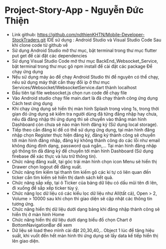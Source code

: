 # Project-Story-App - Nguyễn Đức Thiện
- Link github: https://github.com/ndthienKHTN/Mobile-Developer-StockTraders.git
IDE sử dụng : Android Studio và Visual Studio Code
Sau khi clone code từ github về
- Sử dụng Android Studio mở thư mục, bật terminal trong thư mục flutter put get để cài đặt các dependencies
- Sử dụng Visual Studio Code mở thư mục BackEnd_Websocket_Service, bật terminal trong thư mục gõ npm install để cài đặt các package
Để chạy ứng dụng
- Nếu sử dụng máy ảo để chạy Android Studio thì để nguyên có thể chạy, nếu sử dụng máy thật cần thay đổi ip ở thư mục Services/Websocket/WebsocketService.dart thành localhost
- Đầu tiên tại file websocket.js chọn run code để chạy file
- Vào Android studio chạy file main.dart là đã chạy thành công ứng dụng
Cách test ứng dụng
- Khi chạy ứng dụng sẽ hiển thị màn hình Splash trong vòng 1s, trong thời gian đó ứng dụng sẽ kiểm tra người dùng đã từng đăng nhập hay chưa, nếu đã đăng nhập thì ứng dụng thì sẽ chuyển vào thẳng màn hình Dashboard còn chưa sẽ nào màn hình đăng ký (Sử dụng local storage).
- Tiếp theo cần đăng kí để có thể sử dụng ứng dụng, tại màn hình đăng nhập chọn Register thực hiện đăng ký, đăng ký thành công sẽ chuyển tới màn hình đăng nhập, đăng ký không thành công do các lỗi như email không đúng định dạng, password quá ngắn,... Tại màn hình đăng nhập gõ thông tin đã đăng ký để chuyển tới màn hình Dashboard (Sử dụng firebase để xác thực và lưu trữ thông tin).
- Chức năng đăng xuất, tại góc trái màn hình chọn icon Menu sẽ hiển thị Drawer chọn logout để đăng xuất.
- Chức năng tìm kiếm tại thanh tìm kiếm gõ các kí tự có liên quan đến ticker cần tìm kiếm sẽ hiển thị danh sách kết quả.
- Chức năng sắp xếp, tại ô Ticker của bảng dữ liệu có dấu mũi tên đi lên, đi xuống để sắp xếp ticker tùy ý.
- Chức năng lọc dữ liệu có các kiểu lọc dữ liệu như All(tất cả), Open > 2, Volume > 10000 sau khi chọn thì giao diện sẽ cập nhật các thông tin tương ứng.
- Chức năng hiển thị dữ liệu dưới dạng bảng khi đăng nhập thành công sẽ hiển thị ở màn hình Home
- Chức năng hiển thị dữ liệu dưới dạng biểu đồ chọn Chart ở BottomNavigationBar để xem
- Dữ liệu sẽ load theo mình cài đặt 20,30,40,.. Object 1 lúc để tăng hiệu suất, khi vuốt đến hết màn hình thì ứng dụng sẽ lấy data kế tiếp hiển thị lên giao diện.